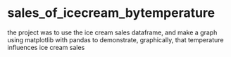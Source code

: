 # sales_of_icecream_bytemperature
 the project was to use the ice cream sales dataframe, and make a graph using matplotlib with pandas to demonstrate, graphically, that temperature influences ice cream sales
